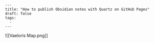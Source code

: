 ```
---
title: "How to publish Obsidian notes with Quartz on GitHub Pages"
draft: false
tags:
  - 
---
```
![[Vaeloris Map.png]]